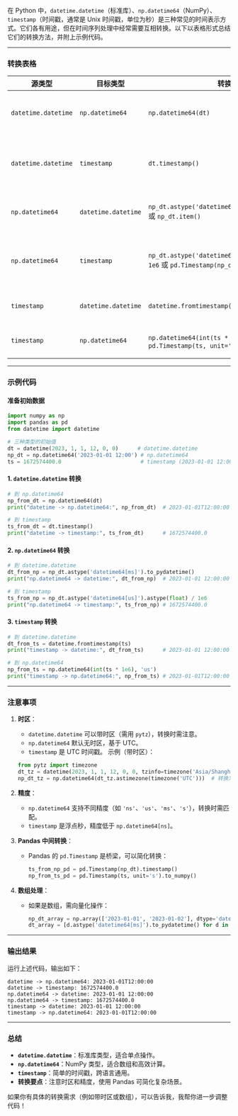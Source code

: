 在 Python 中，`datetime.datetime`（标准库）、`np.datetime64`（NumPy）、`timestamp`（时间戳，通常是 Unix 时间戳，单位为秒）是三种常见的时间表示方式。它们各有用途，但在时间序列处理中经常需要互相转换。以下以表格形式总结它们的转换方法，并附上示例代码。

---

### 转换表格

| **源类型**          | **目标类型**         | **转换方法**                                                                 | **说明**                                                                 |
|---------------------|----------------------|------------------------------------------------------------------------------|--------------------------------------------------------------------------|
| `datetime.datetime` | `np.datetime64`      | `np.datetime64(dt)`                                                         | 直接传入 `datetime` 对象，NumPy 会自动转换。                             |
| `datetime.datetime` | `timestamp`          | `dt.timestamp()`                                                            | 返回从 1970-01-01 起经过的秒数（浮点数），需要 Python 3.3+。            |
| `np.datetime64`     | `datetime.datetime`  | `np_dt.astype('datetime64[ms]').to_pydatetime()` 或 `np_dt.item()`          | `to_pydatetime()` 返回 `datetime` 对象，精度可能受限。                   |
| `np.datetime64`     | `timestamp`          | `np_dt.astype('datetime64[us]').astype(float) / 1e6` 或 `pd.Timestamp(np_dt).timestamp()` | 转换为微秒后除以 \(10^6\) 得到秒，或者用 Pandas 中间转换。              |
| `timestamp`         | `datetime.datetime`  | `datetime.fromtimestamp(ts)`                                                | 从时间戳生成 `datetime` 对象，输入为浮点秒。                            |
| `timestamp`         | `np.datetime64`      | `np.datetime64(int(ts * 1e6), 'us')` 或 `pd.Timestamp(ts, unit='s').to_numpy()` | 将秒转为微秒后构造，或者通过 Pandas 转换。                              |

---

### 示例代码

#### 准备初始数据
```python
import numpy as np
import pandas as pd
from datetime import datetime

# 三种类型的初始值
dt = datetime(2023, 1, 1, 12, 0, 0)      # datetime.datetime
np_dt = np.datetime64('2023-01-01 12:00') # np.datetime64
ts = 1672574400.0                         # timestamp (2023-01-01 12:00:00 UTC)
```

#### 1. `datetime.datetime` 转换
```python
# 到 np.datetime64
np_from_dt = np.datetime64(dt)
print("datetime -> np.datetime64:", np_from_dt)  # 2023-01-01T12:00:00

# 到 timestamp
ts_from_dt = dt.timestamp()
print("datetime -> timestamp:", ts_from_dt)      # 1672574400.0
```

#### 2. `np.datetime64` 转换
```python
# 到 datetime.datetime
dt_from_np = np_dt.astype('datetime64[ms]').to_pydatetime()
print("np.datetime64 -> datetime:", dt_from_np)  # 2023-01-01 12:00:00

# 到 timestamp
ts_from_np = np_dt.astype('datetime64[us]').astype(float) / 1e6
print("np.datetime64 -> timestamp:", ts_from_np) # 1672574400.0
```

#### 3. `timestamp` 转换
```python
# 到 datetime.datetime
dt_from_ts = datetime.fromtimestamp(ts)
print("timestamp -> datetime:", dt_from_ts)      # 2023-01-01 12:00:00

# 到 np.datetime64
np_from_ts = np.datetime64(int(ts * 1e6), 'us')
print("timestamp -> np.datetime64:", np_from_ts) # 2023-01-01T12:00:00
```

---

### 注意事项
1. **时区**：
   - `datetime.datetime` 可以带时区（需用 `pytz`），转换时需注意。
   - `np.datetime64` 默认无时区，基于 UTC。
   - `timestamp` 是 UTC 时间戳。
   示例（带时区）：
   ```python
   from pytz import timezone
   dt_tz = datetime(2023, 1, 1, 12, 0, 0, tzinfo=timezone('Asia/Shanghai'))
   np_dt_tz = np.datetime64(dt_tz.astimezone(timezone('UTC')))  # 转换为 UTC
   ```

2. **精度**：
   - `np.datetime64` 支持不同精度（如 `'ns'`、`'us'`、`'ms'`、`'s'`），转换时需匹配。
   - `timestamp` 是浮点秒，精度低于 `np.datetime64[ns]`。

3. **Pandas 中间转换**：
   - Pandas 的 `pd.Timestamp` 是桥梁，可以简化转换：
     ```python
     ts_from_np_pd = pd.Timestamp(np_dt).timestamp()
     np_from_ts_pd = pd.Timestamp(ts, unit='s').to_numpy()
     ```

4. **数组处理**：
   - 如果是数组，需向量化操作：
     ```python
     np_dt_array = np.array(['2023-01-01', '2023-01-02'], dtype='datetime64')
     dt_array = [d.astype('datetime64[ms]').to_pydatetime() for d in np_dt_array]
     ```

---

### 输出结果
运行上述代码，输出如下：
```
datetime -> np.datetime64: 2023-01-01T12:00:00
datetime -> timestamp: 1672574400.0
np.datetime64 -> datetime: 2023-01-01 12:00:00
np.datetime64 -> timestamp: 1672574400.0
timestamp -> datetime: 2023-01-01 12:00:00
timestamp -> np.datetime64: 2023-01-01T12:00:00
```

---

### 总结
- **`datetime.datetime`**：标准库类型，适合单点操作。
- **`np.datetime64`**：NumPy 类型，适合数组和高效计算。
- **`timestamp`**：简单的时间戳，跨语言通用。
- **转换要点**：注意时区和精度，使用 Pandas 可简化复杂场景。

如果你有具体的转换需求（例如带时区或数组），可以告诉我，我帮你进一步调整代码！